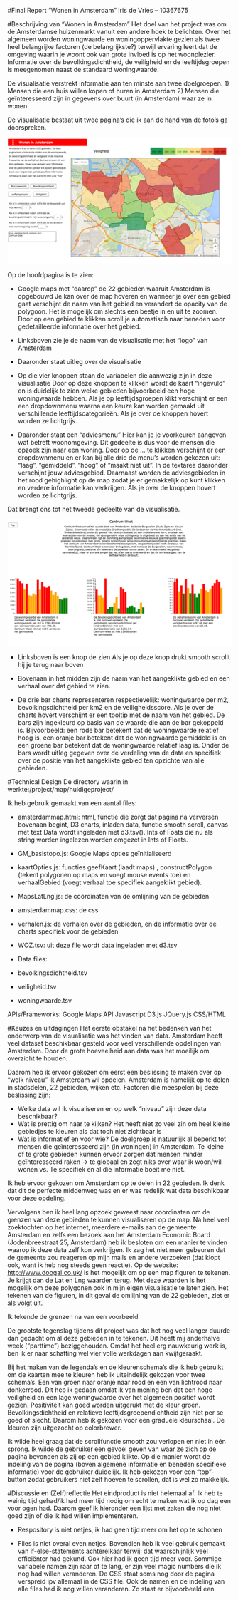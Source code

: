 #Final Report
“Wonen  in Amsterdam”
Iris de Vries – 10367675

#Beschrijving van “Wonen in Amsterdam”
Het doel van het project was om de Amsterdamse huizenmarkt vanuit een andere hoek te belichten. Over het algemeen worden woningwaarde en woningoppervlakte gezien als twee heel belangrijke factoren (de belangrijkste?) terwijl ervaring leert dat de omgeving waarin je woont ook van grote invloed is op het woonplezier. Informatie over de bevolkingsdichtheid, de veiligheid en de leeftijdsgroepen is meegenomen naast de standaard woningwaarde.

De visualisatie verstrekt informatie aan ten minste aan twee doelgroepen. 1) Mensen die een huis willen kopen of huren in Amsterdam 2) Mensen die geïnteresseerd zijn in gegevens over buurt (in Amsterdam) waar ze in wonen.

De visualisatie bestaat uit twee pagina’s die ik aan de hand van de foto’s ga doorspreken.

![Alt text](https://raw.githubusercontent.com/IrisdeVries/project/master/doc/Schermafbeelding%202016-01-29%20om%2008.08.54.png)

Op de hoofdpagina is te zien:
- Google maps met “daarop” de 22 gebieden waaruit Amsterdam is opgebouwd
Je kan over de map hoveren en wanneer je over een gebied gaat verschijnt de naam van het gebied en verandert de opacity van de polygoon. Het is mogelijk om slechts een beetje in en uit te zoomen. Door op een gebied te klikken scroll je automatisch naar beneden voor gedetailleerde informatie over het gebied.

- Linksboven zie je de naam van de visualisatie met het “logo” van Amsterdam
- Daaronder staat uitleg over de visualisatie

- Op die vier knoppen staan de variabelen die aanwezig zijn  in deze visualisatie
Door op deze knoppen te klikken wordt de kaart “ingevuld” en is duidelijk te zien welke gebieden bijvoorbeeld een hoge woningwaarde hebben. Als je op leeftijdsgroepen klikt verschijnt er een een dropdownmenu waarna een keuze kan worden gemaakt uit verschillende leeftijdscategorieën. Als je over de knoppen hovert worden ze lichtgrijs.

- Daaronder staat een “adviesmenu” 
Hier kan je je voorkeuren aangeven wat betreft woonomgeving. Dit gedeelte is dus voor de mensen die opzoek zijn naar een woning. Door op de … te klikken verschijnt er een dropdownmenu en er kan bij alle drie de menu’s worden gekozen uit: “laag”, “gemiddeld”, “hoog” of “maakt niet uit”. In de textarea daaronder verschijnt jouw adviesgebied. Daarnaast worden de adviesgebieden in het rood gehighlight op de map zodat je er gemakkelijk op kunt klikken en verdere informatie kan verkrijgen. Als je over de knoppen hovert worden ze lichtgrijs.

Dat brengt ons tot het tweede gedeelte van de visualisatie. 

![Alt text](https://raw.githubusercontent.com/IrisdeVries/project/master/doc/Schermafbeelding%202016-01-29%20om%2008.09.20.png)

- Linksboven is een knop de zien
Als je op deze knop drukt smooth scrollt hij je terug naar boven

- Bovenaan in het midden zijn de naam van het aangeklikte gebied en een verhaal over dat gebied te zien.

- De drie bar charts representeren respectievelijk: woningwaarde per m2, bevolkingsdichtheid per km2 en de veiligheidsscore.
Als je over de charts hovert verschijnt er een tooltip met de naam van het gebied. De bars zijn ingekleurd op basis van de waarde die aan de bar gekoppeld is. Bijvoorbeeld: een rode bar betekent dat de woningwaarde relatief hoog is, een oranje bar betekent dat de woningwaarde gemiddeld is en een groene bar betekent dat de woningwaarde relatief laag is. Onder de bars wordt uitleg gegeven over de verdeling van de data en specifiek over de positie van het aangeklikte gebied ten opzichte van alle gebieden.

#Technical Design
De directory waarin in werkte:/project/map/huidigeproject/

Ik heb gebruik gemaakt van een aantal files:
- amsterdammap.html: html, functie die zorgt dat pagina na verversen bovenaan begint, D3 charts, inladen data, functie smooth scroll, canvas met text
Data wordt ingeladen met d3.tsv(). Ints of Foats die nu als string worden ingelezen worden omgezet in Ints of Floats. 

- GM_basistopo.js: Google Maps opties geïnitialiseerd  
- kaartOpties.js: functies geefKaart (laadt maps) , constructPolygon (tekent polygonen op maps en voegt mouse events toe)  en verhaalGebied (voegt verhaal toe specifiek aangeklikt gebied).
- MapsLatLng.js: de coördinaten van de omlijning van de gebieden
- amsterdammap.css: de css
- verhalen.js: de verhalen over de gebieden, en de informatie over de charts specifiek voor de gebieden
- WOZ.tsv: 
uit deze file wordt data ingeladen met d3.tsv

- Data files:
- bevolkingsdichtheid.tsv
- veiligheid.tsv
- woningwaarde.tsv


APIs/Frameworks:
Google Maps API
Javascript
D3.js
JQuery.js
CSS/HTML

#Keuzes en uitdagingen
Het eerste obstakel na het bedenken van het onderwerp van de visualisatie was het vinden van data. Amsterdam heeft veel dataset beschikbaar gesteld voor veel verschillende opdelingen van Amsterdam. Door de grote hoeveelheid aan data was het moeilijk om overzicht te houden. 

Daarom heb ik ervoor gekozen om eerst een beslissing te maken over op “welk niveau” ik Amsterdam wil opdelen. Amsterdam is namelijk op te delen in stadsdelen, 22 gebieden, wijken etc. Factoren die meespelen bij deze beslissing zijn: 
- Welke data wil ik visualiseren en op welk “niveau” zijn deze data beschikbaar?
- Wat is prettig om naar te kijken? Het heeft niet zo veel zin om heel kleine gebiedjes te kleuren als dat toch  niet zichtbaar is
- Wat is informatief en voor wie? De doelgroep is natuurlijk al beperkt tot mensen die geïnteresseerd zijn (in woningen) in Amsterdam. Te kleine of te grote gebieden kunnen ervoor zorgen dat mensen minder geïnteresseerd raken -> te globaal en zegt niks over waar ik woon/wil wonen vs. Te specifiek en al die informatie boeit me niet.

Ik heb ervoor gekozen om Amsterdam op te delen in 22 gebieden. Ik denk dat dit de perfecte middenweg was en er was redelijk wat data beschikbaar voor deze opdeling.

Vervolgens ben ik heel lang opzoek geweest naar coordinaten om de grenzen van deze gebieden te kunnen visualiseren op de map. Na heel veel zoektochten op het internet, meerdere e-mails aan de gemeente Amsterdam en zelfs een bezoek aan het Amsterdam Economic Board (Jodenbreestraat 25, Amsterdam) heb ik besloten om een manier te vinden waarop ik deze data zelf kon verkrijgen. Ik zag het niet meer gebeuren dat de gemeente zou reageren op mijn mails en andere verzoeken (dat klopt ook, want ik heb nog steeds geen reactie). Op de website: http://www.doogal.co.uk/ is het mogelijk om op een map figuren te tekenen. Je krijgt dan de Lat en Lng waarden terug. Met deze waarden is het mogelijk om deze polygonen ook in mijn eigen visualisatie te laten zien. Het tekenen van de figuren, in dit geval de omlijning van de 22 gebieden, ziet er als volgt uit.

Ik tekende de grenzen na van een voorbeeld

De grootste tegenslag tijdens dit project was dat het nog veel langer duurde dan gedacht om al deze gebieden in te tekenen. Dit heeft mij anderhalve week (“parttime”) beziggehouden. Omdat het heel erg nauwkeurig werk is, ben ik er naar schatting wel vier volle werkdagen aan kwijtgeraakt.

Bij het maken van de legenda’s en de kleurenschema’s die ik heb gebruikt om de kaarten mee te kleuren heb ik uiteindelijk gekozen voor twee schema’s. Een van groen naar oranje naar rood en een van lichtrood naar donkerrood. Dit heb ik gedaan omdat ik van mening ben dat een hoge veiligheid en een lage woningwaarde over het algemeen positief wordt gezien. Positiviteit kan goed worden uitgerukt met de kleur groen. Bevolkingsdichtheid en relatieve leeftijdsgroependichtheid zijn niet per se goed of slecht. Daarom heb ik gekozen voor een graduele kleurschaal. De kleuren zijn uitgezocht op colorbrewer.

Ik wilde heel graag dat de scrollfunctie smooth zou verlopen en niet in één sprong. Ik wilde de gebruiker een gevoel geven van waar ze zich op de pagina bevonden als zij op een gebied klikte. Op die manier wordt de indeling van de pagina (boven algemene informatie en beneden specifieke informatie) voor de gebruiker duidelijk. Ik heb gekozen voor een “top”-button zodat gebruikers niet zelf hoeven te scrollen, dat is wel zo makkelijk.

#Discussie en (Zelf)reflectie
Het eindproduct is niet helemaal af. Ik heb te weinig tijd gehad/ik had meer tijd nodig om echt te maken wat ik op dag een voor ogen had. Daarom geef ik hieronder een lijst met zaken die nog niet goed zijn of die ik had willen implementeren.

- Respository is niet netjes, ik had geen tijd meer om het op te schonen

- Files is niet overal even netjes. Bovendien heb ik veel gebruik gemaakt van if-else-statements achterelkaar terwijl dat waarschijnlijk veel efficiënter had gekund. Ook hier had ik geen tijd meer voor. Sommige variabele namen zijn raar of te lang, er zijn veel magic numbers die ik nog had willen veranderen. De CSS staat soms nog door de pagina verspreid ipv allemaal in de CSS file. Ook de namen en de indeling van alle files had ik nog willen veranderen. Zo staat er bijvoorbeeld een <script> in de html pagina die ik daar niet wilde hebben.

- De data is niet netjes en voor de charts gebruik ik losse tsv files. Ik had voor alles een groot bestand willen maken dat ik kon inladen.


- Bar charts:
Ik zou willen dat de kleuren niet in drie categorieën waren opgedeeld, maar in de categorieën waarin de map ook is opgedeeld
- y-as label is niet zichtbaar
- opmaak tooltip (lettertype, kleur etc. Zou ik veranderen in iets wat meer bij de rest past)

- De verhalen bij de gebieden bevatten soms nog rare tekens en voor twee gebieden is er zelfs geen verhaal beschikbaar (er was geen analyse beschikbaar). Ik wilde zelf nog wat opzoeken over deze gebieden.

- Ik had geen tijd meer om de specifieke gebiedsinformatie over veiligheid toe te voegen onder de chart.

- Het was de bedoeling om de grootte van de labels van de gebieden dynamisch te maken en onder dat label nog informatie te plaatsen over bv. De woningwaarde van dat gebied.

- Ik heb leeftijdsgroepen niet verwerkt in het advies en in de specifieke informatie omdat dat te veel tijd zou kosten (zeven verschillende leeftijdsgroepen). Ik wilde een tabel toevoegen aan de pagina met gekleurde cijfers (licht-donkerrood) om aan de geven hoe veel procent van de bevolking in een bepaald gebied uit een bepaalde leeftijdscategorie kwam. 

- Ik wilde nog een “bepaal opnieuw”-knop maken zodat je het advies nog eens kon bepalen zonder dat het advies verkeerd werd weergegeven in de textarea.

- Het advies wordt nu gegeven in een textarea omdat je op die manier makkelijk door een lange lijst kan scrollen en het ook niet erg is als er maar een naam in komt te staan. Bij het geven van het advies kleurt nu ook de kaart. Dat duurt wel lang, maar dat neem ik maar voor lief. Eerst sloeg hij helemaal op hol als je meerdere buttons aanklikte. Opgelost door aan te geven dat een button niet meer aangeklikt is nadat info is verwerkt, maar omdat dat zo snel gaat zie je niet meer dat een button aangevinkt is. Ik wilde een manier bedenken waarop je de radiobuttons wel kan blijven selecteren

- Het was de bedoeling om de bar te selecteren die correspondeert met het aangeklikte gebied. Dit wilde ik doen door de bar te omlijnen met een zwarte rand. Dit is helaas niet gelukt. Daarnaast wilde ik nog een animatie toevoegen waarbij er de mogelijkheid was om te kiezen tussen geordende data van klein naar groot of geordend op gebieden. 

Hoewel ik niet tevreden ben met de visualisatie ben ik wel tevreden over het leerproces. Een half jaar geleden wist ik helemaal niks af van programmeren en nu heb ik een half-werkende visualisatie gemaakt. Dat is toch vooruitgang ;). Ik hoop in de toekomst meer te leren en beter te worden zodat ik iets kan maken waar ik trots op ben.
#Bronnen
Zet csv om in Json
http://www.convertcsv.com/csv-to-json.htm
smooth scroll functie
https://coderwall.com/p/hujlhg/smooth-scrolling-without-jquery
Data Amsterdam
http://www.amsterdamopendata.nl/home
Gebiedsanalyses Amsterdam
http://www.ois.amsterdam.nl/nieuws/gebiedsanalyses-gebiedsgericht-werken
Gebiedsindeling voorbeeld Amsterdam
http://maps.amsterdam.nl/gebiedsindeling/?LANG=nl
Site voor polygonen
http://www.doogal.co.uk/
